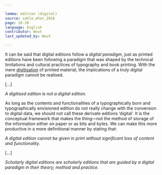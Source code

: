 ```yaml
---

lemma: edition (digital)
source: sahle_what_2016
page: 26-28
language: English
contributor: Wout
last_updated_by: Wout

---
```


It can be said that digital editions follow a _digital paradigm_, just as printed editions have been following a paradigm that was shaped by the technical limitations and cultural practices of typography and book printing. With the mere [digitisation](digitization.html) of printed material, the implications of a truly digital paradigm cannot be realised.

[...]

  _A digitised edition is not a digital edition._

As long as the contents and functionalities of a typographically born and typographically envisioned edition do not really change with the conversion to digital data, we should not call these derivate editions ‘digital’. It is the conceptual framework that makes the thing—not the method of storage of the information either on paper or as bits and bytes. We can make this more productive in a more definitional manner by stating that:

  _A digital edition cannot be given in print without significant loss of content and functionality._

[...]

  _Scholarly digital editions are scholarly editions that are guided by a digital paradigm in their theory, method and practice._
